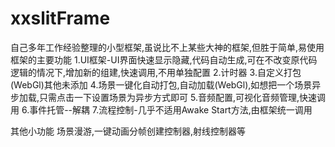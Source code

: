 # xxslitFrame
 自己多年工作经验整理的小型框架,虽说比不上某些大神的框架,但胜于简单,易使用
 框架的主要功能
1.UI框架-UI界面快速显示隐藏,代码自动生成,可在不改变原代码逻辑的情况下,增加新的组建,快速调用,不用单独配置
2.计时器
3.自定义打包(WebGl)其他未添加
4.场景一键化自动打包,自动加载(WebGl),如想把一个场景异步加载,只需点击一下设置场景为异步方式即可
5.音频配置,可视化音频管理,快速调用
6.事件托管--解耦
7.流程控制-几乎不适用Awake Start方法,由框架统一调用

其他小功能 场景漫游,一键动画分帧创建控制器,射线控制器等

